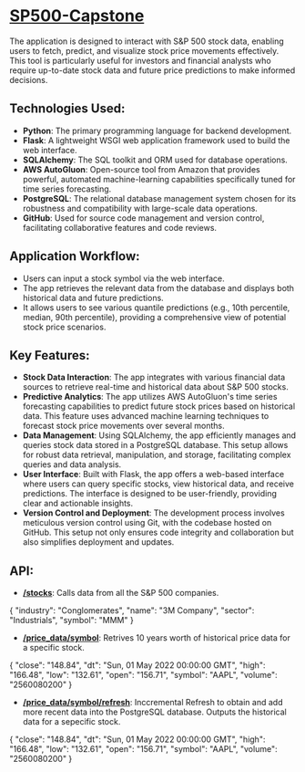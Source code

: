 # [SP500-Capstone](https://sp500-capstone.onrender.com/)
The application is designed to interact with S&amp;P 500 stock data, enabling users to fetch, predict, and visualize stock price movements effectively. This tool is particularly useful for investors and financial analysts who require up-to-date stock data and future price predictions to make informed decisions.

## Technologies Used:
- <B>Python</B>: The primary programming language for backend development.
- <B>Flask</B>: A lightweight WSGI web application framework used to build the web interface.
- <B>SQLAlchemy</B>: The SQL toolkit and ORM used for database operations.
- <B>AWS AutoGluon</B>: Open-source tool from Amazon that provides powerful, automated machine-learning capabilities specifically tuned for time series forecasting.
- <B>PostgreSQL</B>: The relational database management system chosen for its robustness and compatibility with large-scale data operations.
- <B>GitHub</B>: Used for source code management and version control, facilitating collaborative features and code reviews.

## Application Workflow:
- Users can input a stock symbol via the web interface.
- The app retrieves the relevant data from the database and displays both historical data and future predictions.
- It allows users to see various quantile predictions (e.g., 10th percentile, median, 90th percentile), providing a comprehensive view of potential stock price scenarios.

## Key Features:
- <B>Stock Data Interaction</B>: The app integrates with various financial data sources to retrieve real-time and historical data about S&P 500 stocks.
- <B>Predictive Analytics</B>: The app utilizes AWS AutoGluon's time series forecasting capabilities to predict future stock prices based on historical data. This feature uses advanced machine learning techniques to forecast stock price movements over several months.
- <B>Data Management</B>: Using SQLAlchemy, the app efficiently manages and queries stock data stored in a PostgreSQL database. This setup allows for robust data retrieval, manipulation, and storage, facilitating complex queries and data analysis.
- <B>User Interface</B>: Built with Flask, the app offers a web-based interface where users can query specific stocks, view historical data, and receive predictions. The interface is designed to be user-friendly, providing clear and actionable insights.
- <B>Version Control and Deployment</B>: The development process involves meticulous version control using Git, with the codebase hosted on GitHub. This setup not only ensures code integrity and collaboration but also simplifies deployment and updates.

## API:
- <B>[/stocks](https://sp500-capstone.onrender.com/stocks)</B>: Calls data from all the S&P 500 companies.

{
    "industry": "Conglomerates",
    "name": "3M Company",
    "sector": "Industrials",
    "symbol": "MMM"
  }

- <B>[/price_data/symbol](https://sp500-capstone.onrender.com/price_data/AAPL)</B>: Retrives 10 years worth of historical price data for a specific stock.

{
    "close": "148.84",
    "dt": "Sun, 01 May 2022 00:00:00 GMT",
    "high": "166.48",
    "low": "132.61",
    "open": "156.71",
    "symbol": "AAPL",
    "volume": "2560080200"
  }

- <B>[/price_data/symbol/refresh](https://sp500-capstone.onrender.com/price_data/AAPL/refresh)</B>: Inccremental Refresh to obtain and add more recent data into the PostgreSQL database. Outputs the historical data for a sepecific stock.

{
    "close": "148.84",
    "dt": "Sun, 01 May 2022 00:00:00 GMT",
    "high": "166.48",
    "low": "132.61",
    "open": "156.71",
    "symbol": "AAPL",
    "volume": "2560080200"
  }
